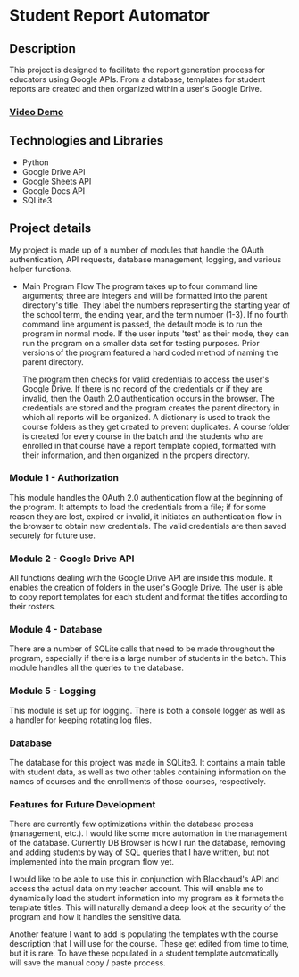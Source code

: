 # Student Report Automator

## Description
This project is designed to facilitate the report generation process for educators using Google
APIs. From a database, templates for student reports are created and then organized within a user's
Google Drive. 

### [Video Demo](https://youtu.be/owpr9zTJKWk)

## Technologies and Libraries
- Python
- Google Drive API
- Google Sheets API
- Google Docs API
- SQLite3

## Project details
My project is made up of a number of modules that handle the OAuth authentication, API requests, database management, logging,
and various helper functions. 

- Main Program Flow
  The program takes up to four command line arguments; three are integers and will be formatted into the parent directory's
  title. They label the numbers representing the starting year of the school term, the ending year, and the term number (1-3). If
  no fourth command line argument is passed, the default mode is to run the program in normal mode. If the user inputs 'test' as 
  their mode, they can run the program on a smaller data set for testing purposes. Prior versions of the program featured a hard
  coded method of naming the parent directory. 

  The program then checks for valid credentials to access the user's Google Drive. If there is no record of the credentials or if they 
  are invalid, then the Oauth 2.0 authentication occurs in the browser. The credentials are stored and the program creates 
  the parent directory in which all reports will be organized. A dictionary is used to track the course folders as they get created to 
  prevent duplicates. A course folder is created for every course in the batch and the students who are enrolled in that course have 
  a report template copied, formatted with their information, and then organized in the propers directory.

### Module 1 - Authorization
This module handles the OAuth 2.0 authentication flow at the beginning of the program. It attempts to load the 
credentials from a file; if for some reason they are lost, expired or invalid, it initiates an authentication flow
in the browser to obtain new credentials. The valid credentials are then saved securely for future use. 

### Module 2 - Google Drive API
All functions dealing with the Google Drive API are inside this module. It enables the creation of folders in the 
user's Google Drive. The user is able to copy report templates for each student and format the titles according to 
their rosters. 

### Module 4 - Database
There are a number of SQLite calls that need to be made throughout the program, especially if there is a large 
number of students in the batch. This module handles all the queries to the database. 

### Module 5 - Logging
This module is set up for logging. There is both a console logger as well as a handler for keeping rotating log files. 

### Database
The database for this project was made in SQLite3. It contains a main table with student data, as well as two other tables
containing information on the names of courses and the enrollments of those courses, respectively. 

### Features for Future Development
There are currently few optimizations within the database process (management, etc.). I would like some more automation in the
management of the database. Currently DB Browser is how I run the database, removing and adding students by way of SQL queries that
I have written, but not implemented into the main program flow yet. 

I would like to be able to use this in conjunction with Blackbaud's API and access the actual data on my teacher account. This will
enable me to dynamically load the student information into my program as it formats the template titles. This will naturally demand 
a deep look at the security of the program and how it handles the sensitive data.

Another feature I want to add is populating the templates with the course description that I will use for the course. These 
get edited from time to time, but it is rare. To have these populated in a student template automatically will save the manual
copy / paste process. 
